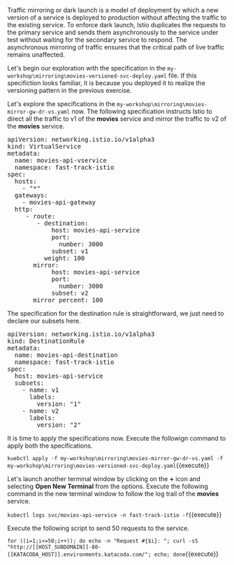 Traffic mirroring or dark launch is a model of deployment by which a new version of a service is deployed to production without affecting the traffic to the existing service. To enforce dark launch, Istio duplicates the requests to the primary service and sends them asynchronously to the service under test without waiting for the secondary service to respond. The asynchronous mirroring of traffic ensures that the critical path of live traffic remains unaffected.

Let's begin our exploration with the specification in the `my-workshop\mirroring\movies-versioned-svc-deploy.yaml` file. If this specifiction looks familiar, it is because you deployed it to realize the versioning pattern in the previous exercise.

Let's explore the specifications in the `my-workshop\mirroring\movies-mirror-gw-dr-vs.yaml` now. The following specification instructs Istio to direct all the traffic to v1 of the **movies** service and mirror the traffic to v2 of the **movies** service.

<pre>
apiVersion: networking.istio.io/v1alpha3
kind: VirtualService
metadata:
  name: movies-api-vservice
  namespace: fast-track-istio
spec:
  hosts:
    - "*"
  gateways:
    - movies-api-gateway
  http:
     - route:
        - destination:
            host: movies-api-service
            port:
              number: 3000
            subset: v1
          weight: 100
       mirror:
            host: movies-api-service
            port:
              number: 3000
            subset: v2
       mirror_percent: 100
</pre>

The specification for the destination rule is straightforward, we just need to declare our subsets here.

<pre>
apiVersion: networking.istio.io/v1alpha3
kind: DestinationRule
metadata:
  name: movies-api-destination
  namespace: fast-track-istio
spec:
  host: movies-api-service
  subsets:
    - name: v1
      labels:
        version: "1"
    - name: v2
      labels:
        version: "2"
</pre>

It is time to apply the specifications now. Execute the followign command to apply both the specifications.

`kuebctl apply -f my-workshop\mirroring\movies-mirror-gw-dr-vs.yaml -f my-workshop\mirroring\movies-versioned-svc-deploy.yaml`{{execute}}

Let's launch another terminal window by clicking on the **+** icon and selecting **Open New Terminal** from the options. Execute the following command in the new terminal window to follow the log trail of the **movies** service.

`kubectl logs svc/movies-api-service -n fast-track-istio -f`{{execute}}

Execute the following script to send 50 requests to the service.

`for ((i=1;i<=50;i++)); do echo -n "Request #{$i}: "; curl -sS "http://[[HOST_SUBDOMAIN]]-80-[[KATACODA_HOST]].environments.katacoda.com/"; echo; done`{{execute}}
